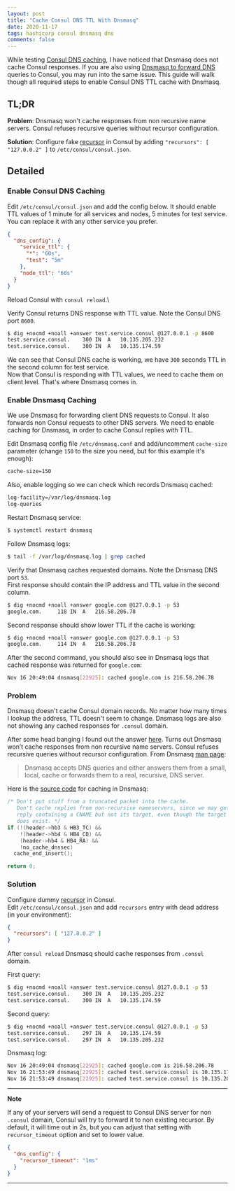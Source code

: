 ```yaml
---
layout: post
title: "Cache Consul DNS TTL With Dnsmasq"
date: 2020-11-17
tags: hashicorp consul dnsmasq dns
comments: false
---
```

While testing [Consul DNS caching](https://learn.hashicorp.com/tutorials/consul/dns-caching),
I have noticed that Dnsmasq does not cache Consul responses. If you are also using
[Dnsmasq to forward DNS](https://learn.hashicorp.com/tutorials/consul/dns-forwarding#dnsmasq-setup)
queries to Consul, you may run into the same issue.
This guide will walk though all required steps to enable Consul DNS TTL cache with Dnsmasq.

## TL;DR
**Problem**: Dnsmasq won't cache responses from non recursive name servers.
Consul refuses recursive queries without recursor configuration.

**Solution**: Configure fake [recursor](https://www.consul.io/docs/agent/options.html#recursors)
in Consul by adding `"recursors": [ "127.0.0.2" ]` to `/etc/consul/consul.json`.

## Detailed

### Enable Consul DNS Caching

Edit `/etc/consul/consul.json` and add the config below.
It should enable TTL values of 1 minute for all services and nodes, 5 minutes for test service.
You can replace it with any other service you prefer.
```json
{
  "dns_config": {
    "service_ttl": {
      "*": "60s",
      "test": "5m"
    },
    "node_ttl": "60s"
  }
}
```

Reload Consul with `consul reload`.\

Verify Consul returns DNS response with TTL value. Note the Consul DNS port `8600`.
```bash
$ dig +nocmd +noall +answer test.service.consul @127.0.0.1 -p 8600
test.service.consul.	300	IN	A	10.135.205.232
test.service.consul.	300	IN	A	10.135.174.59
```

We can see that Consul DNS cache is working, we have `300` seconds TTL in the second column for
test service.\
Now that Consul is responding with TTL values, we need to cache them on client level.
That's where Dnsmasq comes in.

### Enable Dnsmasq Caching

We use Dnsmasq for forwarding client DNS requests to Consul.
It also forwards non Consul requests to other DNS servers. We need to enable caching for Dnsmasq,
in order to cache Consul replies with TTL.

Edit Dnsmasq config file `/etc/dnsmasq.conf` and add/uncomment `cache-size` parameter
(change `150` to the size you need, but for this example it's enough):

```bash
cache-size=150
```

Also, enable logging so we can check which records Dnsmasq cached:

```bash
log-facility=/var/log/dnsmasq.log
log-queries
```

Restart Dnsmasq service:

```bash
$ systemctl restart dnsmasq
```

Follow Dnsmasq logs:

```bash
$ tail -f /var/log/dnsmasq.log | grep cached
```

Verify that Dnsmasq caches requested domains. Note the Dnsmasq DNS port `53`.\
First response should contain the IP address and TTL value in the second column.
```bash
$ dig +nocmd +noall +answer google.com @127.0.0.1 -p 53
google.com.		118	IN	A	216.58.206.78
```

Second response should show lower TTL if the cache is working:
```bash
$ dig +nocmd +noall +answer google.com @127.0.0.1 -p 53
google.com.		114	IN	A	216.58.206.78
```

After the second command, you should also see in Dnsmasq logs that cached response was returned
for `google.com`:

```bash
Nov 16 20:49:04 dnsmasq[22925]: cached google.com is 216.58.206.78
```

### Problem

Dnsmasq doesn't cache Consul domain records. No matter how many times I lookup the address,
TTL doesn't seem to change. Dnsmasq logs are also not showing any cached responses for
`.consul` domain.

After some head banging I found out the answer
[here](https://discuss.hashicorp.com/t/dnsmasq-problem-caching-responses-from-consul/14673).
Turns out Dnsmasq won’t cache responses from non recursive name servers.
Consul refuses recursive queries without recursor configuration.
From Dnsmasq [man page](http://www.thekelleys.org.uk/dnsmasq/docs/dnsmasq-man.html):

> Dnsmasq accepts DNS queries and either answers them from a small, local,
  cache or forwards them to a real, recursive, DNS server.

Here is the [source code](https://github.com/imp/dnsmasq/blob/4e7694d7107d2299f4aaededf8917fceb5dfb924/src/rfc1035.c#L847-L857)
for caching in Dnsmasq:
```c
/* Don't put stuff from a truncated packet into the cache.
   Don't cache replies from non-recursive nameservers, since we may get a
   reply containing a CNAME but not its target, even though the target
   does exist. */
if (!(header->hb3 & HB3_TC) &&
    !(header->hb4 & HB4_CD) &&
    (header->hb4 & HB4_RA) &&
    !no_cache_dnssec)
  cache_end_insert();

return 0;
```

### Solution

Configure dummy [recursor](https://www.consul.io/docs/agent/options.html#recursors) in Consul.\
Edit `/etc/consul/consul.json` and add `recursors` entry with dead address (in your environment):

```json
{
  "recursors": [ "127.0.0.2" ]
}
```

After `consul reload` Dnsmasq should cache responses from `.consul` domain.

First query:
```bash
$ dig +nocmd +noall +answer test.service.consul @127.0.0.1 -p 53
test.service.consul.	300	IN	A	10.135.205.232
test.service.consul.	300	IN	A	10.135.174.59
```

Second query:
```bash
$ dig +nocmd +noall +answer test.service.consul @127.0.0.1 -p 53
test.service.consul.	297	IN	A	10.135.174.59
test.service.consul.	297	IN	A	10.135.205.232
```

Dnsmasq log:
```bash
Nov 16 20:49:04 dnsmasq[22925]: cached google.com is 216.58.206.78
Nov 16 21:53:49 dnsmasq[22925]: cached test.service.consul is 10.135.174.59
Nov 16 21:53:49 dnsmasq[22925]: cached test.service.consul is 10.135.205.232
```
---
**Note**

If any of your servers will send a request to Consul DNS server for non `.consul` domain, Consul will try to forward it to non existing recursor. By default, it will time out in 2s, but you can adjust that setting with `recursor_timeout` option and set to lower value.

```json
{
  "dns_config": {
    "recursor_timeout": "1ms"
  }
}
```
---
